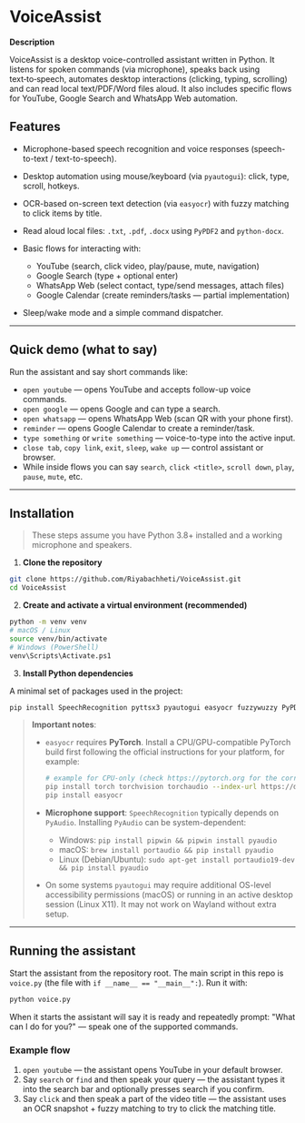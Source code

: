 # VoiceAssist

**Description**

VoiceAssist is a desktop voice-controlled assistant written in Python. It listens for spoken commands (via microphone), speaks back using text‑to‑speech, automates desktop interactions (clicking, typing, scrolling) and can read local text/PDF/Word files aloud. It also includes specific flows for YouTube, Google Search and WhatsApp Web automation.

## Features

* Microphone-based speech recognition and voice responses (speech-to-text / text-to-speech).
* Desktop automation using mouse/keyboard (via `pyautogui`): click, type, scroll, hotkeys.
* OCR-based on-screen text detection (via `easyocr`) with fuzzy matching to click items by title.
* Read aloud local files: `.txt`, `.pdf`, `.docx` using `PyPDF2` and `python-docx`.
* Basic flows for interacting with:

  * YouTube (search, click video, play/pause, mute, navigation)
  * Google Search (type + optional enter)
  * WhatsApp Web (select contact, type/send messages, attach files)
  * Google Calendar (create reminders/tasks — partial implementation)
* Sleep/wake mode and a simple command dispatcher.

---

## Quick demo (what to say)

Run the assistant and say short commands like:

* `open youtube` — opens YouTube and accepts follow-up voice commands.
* `open google` — opens Google and can type a search.
* `open whatsapp` — opens WhatsApp Web (scan QR with your phone first).
* `reminder` — opens Google Calendar to create a reminder/task.
* `type something` or `write something` — voice-to-type into the active input.
* `close tab`, `copy link`, `exit`, `sleep`, `wake up` — control assistant or browser.
* While inside flows you can say `search`, `click <title>`, `scroll down`, `play`, `pause`, `mute`, etc.

---

## Installation

> These steps assume you have Python 3.8+ installed and a working microphone and speakers.

1. **Clone the repository**

```bash
git clone https://github.com/Riyabachheti/VoiceAssist.git
cd VoiceAssist
```

2. **Create and activate a virtual environment (recommended)**

```bash
python -m venv venv
# macOS / Linux
source venv/bin/activate
# Windows (PowerShell)
venv\Scripts\Activate.ps1
```

3. **Install Python dependencies**

A minimal set of packages used in the project:

```bash
pip install SpeechRecognition pyttsx3 pyautogui easyocr fuzzywuzzy PyPDF2 python-docx pillow
```

> **Important notes**:
>
> * `easyocr` requires **PyTorch**. Install a CPU/GPU-compatible PyTorch build first following the official instructions for your platform, for example:
>
>   ```bash
>   # example for CPU-only (check https://pytorch.org for the correct command for your system)
>   pip install torch torchvision torchaudio --index-url https://download.pytorch.org/whl/cpu
>   pip install easyocr
>   ```
>
> * **Microphone support**: `SpeechRecognition` typically depends on `PyAudio`. Installing `PyAudio` can be system-dependent:
>
>   * Windows: `pip install pipwin && pipwin install pyaudio`
>   * macOS: `brew install portaudio && pip install pyaudio`
>   * Linux (Debian/Ubuntu): `sudo apt-get install portaudio19-dev && pip install pyaudio`
>
> * On some systems `pyautogui` may require additional OS-level accessibility permissions (macOS) or running in an active desktop session (Linux X11). It may not work on Wayland without extra setup.

---

## Running the assistant

Start the assistant from the repository root. The main script in this repo is `voice.py` (the file with `if __name__ == "__main__":`). Run it with:

```bash
python voice.py
```

When it starts the assistant will say it is ready and repeatedly prompt: "What can I do for you?" — speak one of the supported commands.

### Example flow

1. `open youtube` — the assistant opens YouTube in your default browser.
2. Say `search` or `find` and then speak your query — the assistant types it into the search bar and optionally presses search if you confirm.
3. Say `click` and then speak a part of the video title — the assistant uses an OCR snapshot + fuzzy matching to try to click the matching title.
